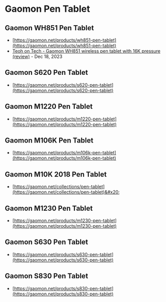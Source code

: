# Gaomon Pen Tablet

## Gaomon WH851 Pen Tablet

* [https://gaomon.net/products/wh851-pen-tablet](https://gaomon.net/products/wh851-pen-tablet)
* [Teoh on Tech - Gaomon WH851 wireless pen tablet with 16K pressure (review)](https://www.youtube.com/watch?v=kUXk4z2ORqY) - Dec 18, 2023

## Gaomon S620 Pen Tablet

* [https://gaomon.net/products/s620-pen-tablet](https://gaomon.net/products/s620-pen-tablet)

## Gaomon M1220 Pen Tablet

* [https://gaomon.net/products/m1220-pen-tablet](https://gaomon.net/products/m1220-pen-tablet)

## Gaomon M106K Pen Tablet

* [https://gaomon.net/products/m106k-pen-tablet](https://gaomon.net/products/m106k-pen-tablet)

## Gaomon M10K 2018 Pen Tablet

* [https://gaomon.net/collections/pen-tablet](https://gaomon.net/collections/pen-tablet)&#x20;

## Gaomon M1230 Pen Tablet

* [https://gaomon.net/products/m1230-pen-tablet](https://gaomon.net/products/m1230-pen-tablet)

## Gaomon S630 Pen Tablet

* [https://gaomon.net/products/s630-pen-tablet](https://gaomon.net/products/s630-pen-tablet)

## Gaomon S830 Pen Tablet

* [https://gaomon.net/products/s830-pen-tablet](https://gaomon.net/products/s830-pen-tablet)



